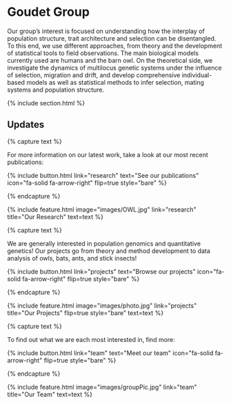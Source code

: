 ---
---

# Goudet Group

Our group’s interest is focused on understanding how the interplay of population structure, trait architecture and selection can be disentangled. To this end, we use different approaches, from theory and the development of statistical tools to field observations. The main biological models currently used are humans and the barn owl. On the theoretical side, we investigate the dynamics of multilocus genetic systems under the influence of selection, migration and drift, and develop comprehensive individual-based models as well as statistical methods to infer selection, mating systems and population structure.

{% include section.html %}

## Updates

{% capture text %}

For more information on our latest work, take a look at our most recent publications:

{%
  include button.html
  link="research"
  text="See our publications"
  icon="fa-solid fa-arrow-right"
  flip=true
  style="bare"
%}

{% endcapture %}

{%
  include feature.html
  image="images/OWL.jpg"
  link="research"
  title="Our Research"
  text=text
%}

{% capture text %}

We are generally interested in population genomics and quantitative genetics! Our projects go from theory and method development to data analysis of owls, bats, ants, and stick insects!

{%
  include button.html
  link="projects"
  text="Browse our projects"
  icon="fa-solid fa-arrow-right"
  flip=true
  style="bare"
%}

{% endcapture %}

{%
  include feature.html
  image="images/photo.jpg"
  link="projects"
  title="Our Projects"
  flip=true
  style="bare"
  text=text
%}

{% capture text %}

To find out what we are each most interested in, find more:

{%
  include button.html
  link="team"
  text="Meet our team"
  icon="fa-solid fa-arrow-right"
  flip=true
  style="bare"
%}

{% endcapture %}

{%
  include feature.html
  image="images/groupPic.jpg"
  link="team"
  title="Our Team"
  text=text
%}
